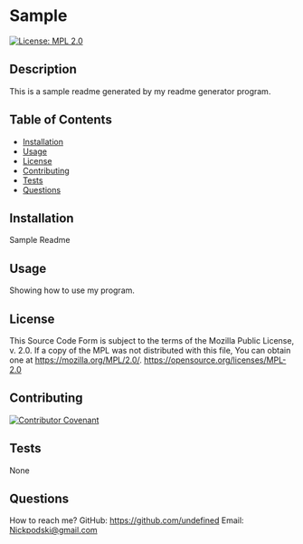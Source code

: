 
# Sample

[![License: MPL 2.0](https://img.shields.io/badge/License-MPL%202.0-brightgreen.svg)](https://opensource.org/licenses/MPL-2.0)

## Description 

This is a sample readme generated by my readme generator program.

## Table of Contents

  * [Installation](#installation)
  * [Usage](#usage)
  * [License](#license)
  * [Contributing](#contributing)
  * [Tests](#tests)
  * [Questions](#questions)

## Installation

  Sample Readme

## Usage

  Showing how to use my program.

## License

  This Source Code Form is subject to the terms of the Mozilla Public License, v. 2.0. If a copy of the MPL was not distributed with this file, You can obtain one at https://mozilla.org/MPL/2.0/.
  https://opensource.org/licenses/MPL-2.0

## Contributing

[![Contributor Covenant](https://img.shields.io/badge/Contributor%20Covenant-2.0-4baaaa.svg)](code_of_conduct.md)

## Tests

  None

## Questions

  How to reach me?
  GitHub: https://github.com/undefined
  Email: Nickpodski@gmail.com
  